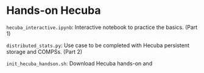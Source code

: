 # Hands-on Hecuba


`hecuba_interactive.ipynb`: Interactive notebook to practice the basics. (Part 1)

`distributed_stats.py`: Use case to be completed with Hecuba persistent storage and COMPSs. (Part 2)

`init_hecuba_handson.sh`: Download Hecuba hands-on and